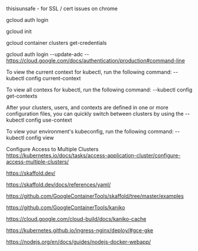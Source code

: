 thisisunsafe - for SSL / cert issues on chrome

gcloud auth login

gcloud init

gcloud container clusters get-credentials <clustername>

gcloud auth login --update-adc
-- https://cloud.google.com/docs/authentication/production#command-line

To view the current context for kubectl, run the following command:
--kubectl config current-context

To view all contexs for kubectl, run the following command:
--kubectl config get-contexts

After your clusters, users, and contexts are defined in one or more configuration files, you can quickly switch between clusters by using the
--kubectl config use-context <my-cluster-name>

To view your environment's kubeconfig, run the following command:
-- kubectl config view

Configure Access to Multiple Clusters
https://kubernetes.io/docs/tasks/access-application-cluster/configure-access-multiple-clusters/

https://skaffold.dev/

https://skaffold.dev/docs/references/yaml/

https://github.com/GoogleContainerTools/skaffold/tree/master/examples

https://github.com/GoogleContainerTools/kaniko

https://cloud.google.com/cloud-build/docs/kaniko-cache

https://kubernetes.github.io/ingress-nginx/deploy/#gce-gke

https://nodejs.org/en/docs/guides/nodejs-docker-webapp/